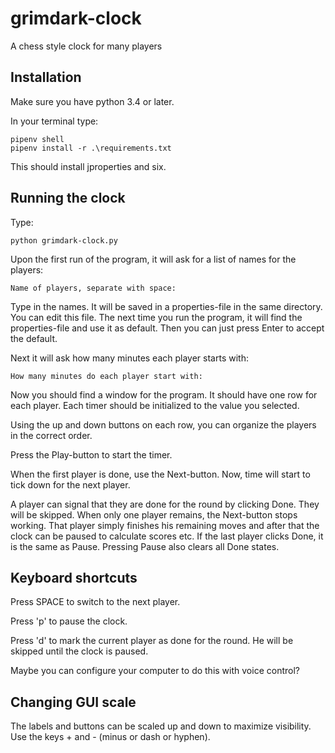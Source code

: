 # grimdark-clock
A chess style clock for many players

## Installation

Make sure you have python 3.4 or later.

In your terminal type:

    pipenv shell
    pipenv install -r .\requirements.txt

This should install jproperties and six.

## Running the clock

Type:

    python grimdark-clock.py

Upon the first run of the program, it will ask for a list of names for the players:

    Name of players, separate with space: 

Type in the names. It will be saved in a properties-file in the same directory. You can edit this file.
The next time you run the program, it will find the properties-file and use it as default. Then you can just
press Enter to accept the default.

Next it will ask how many minutes each player starts with:

    How many minutes do each player start with:

Now you should find a window for the program. It should have one row for each player. Each timer should be
initialized to the value you selected.

Using the up and down buttons on each row, you can organize the players in the correct order. 

Press the Play-button to start the timer.

When the first player is done, use the Next-button. Now, time will start to tick down for the next player.

A player can signal that they are done for the round by clicking Done. They will be skipped. When only one 
player remains, the Next-button stops working. That player simply finishes his remaining moves and after 
that the clock can be paused to calculate scores etc. If the last player clicks Done, it is the same as Pause. 
Pressing Pause also clears all Done states.

## Keyboard shortcuts

Press SPACE to switch to the next player.

Press 'p' to pause the clock.

Press 'd' to mark the current player as done for the round. He will be skipped until the clock is paused.

Maybe you can configure your computer to do this with voice control?

## Changing GUI scale

The labels and buttons can be scaled up and down to maximize visibility.
Use the keys + and - (minus or dash or hyphen).
